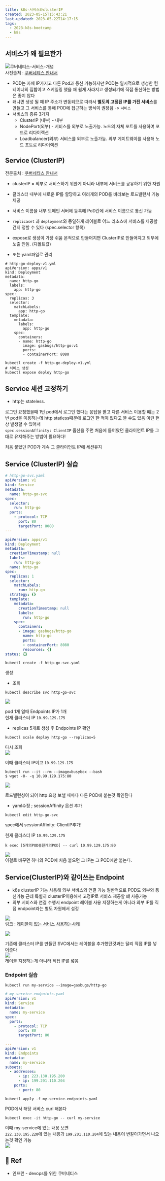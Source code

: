 ```yaml
---
title: k8s-서비스와clusterIP
created: 2023-05-15T15:43:21
last-updated: 2023-05-22T14:17:15
tags:
  - 2023-k8s-bootcamp
  - k8s
---
```


## 서비스가 왜 필요한가
![쿠버네티스-서비스-개념](https://i.imgur.com/u0RAVco.png)  
사진출처 : [쿠버네티스 안내서](https://subicura.com/k8s/guide/service.html#service-clusterip-%E1%84%86%E1%85%A1%E1%86%AB%E1%84%83%E1%85%B3%E1%86%AF%E1%84%80%E1%85%B5)

- POD는 자체 IP가지고 다른 Pod과 통신 가능하지만 POD는 일시적으로 생성한 컨테이너의 집합이고 스케일링 했을 때 쉽게 사라지고 생성되기에 직접 통신하는 방법은 좋지 않다
- 왜냐면 생성 될 때  IP 주소가 변동되므로 따라서 **별도의 고정된 IP를 가진 서비스**를 만들고 그 서비스를 통해  POD에 접근하는 방식이 권장됨 -> `서비스`
- 서비스의 종류 3가지
	- ClusterIP (내부) - 내부 
	- NodePort(외부) - 서비스를 외부로 노출가능. 노드의 자체 포트를 사용하여 포드로 리다이렉션
	- Loadbalancer(외부) 서비스를 외부로 노출가능. 외부 게이트웨이를 사용해 노드 포트로 리다이렉션


## Service (ClusterIP)

전문출처 : [쿠버네티스 안내서](https://subicura.com/k8s/guide/service.html#service-clusterip-%E1%84%86%E1%85%A1%E1%86%AB%E1%84%83%E1%85%B3%E1%86%AF%E1%84%80%E1%85%B5)

- clusterIP = 외부로 서비스하기 위한게 아니라 내부에 서비스를 공유하기 위한 자원
- 클러스터 내부에 새로운 IP를 할당하고 여러개의 POD를 바라보는 로드밸런서 기능 제공 
- 서비스 이름을 내부 도메인 서버에 등록해 PoD간에 서비스 이름으로 통신 가능
- `replicaset` 과 `deployment`와 동일하게 레이블로 어느 리소스에 서비스를 제공할건지 정할 수 있다 (spec.selector 항목)

- expose로 생성이 가장 쉬움 본적으로 만들어지면 ClusterIP로 만들어지고 외부에 노출 안됨. (디폴트값)

- 또는 yaml파일로 관리

```
# http-go-deploy-v1.yml
apiVersion: apps/v1
kind: Deployment
metadata:
  name: http-go
  labels:
    app: http-go
spec:
  replicas: 3
  selector:
    matchLabels:
      app: http-go
  template:
    metadata:
      labels:
        app: http-go
    spec:
      containers:
      - name: http-go
        image: gasbugs/http-go:v1
        ports:
        - containerPort: 8080
```

```
kubectl create -f http-go-deploy-v1.yml
# 서비스 생성
kubectl expose deploy http-go 
```


## Service 세션 고정하기

- http는 stateless. 

로그인 요청했을때 1번 pod에서 로그인 했다는 응답을 받고 다른 서비스 이용할 떄는 2번  pod을 이용하는데  http statless때문에 로그인 한 적이 없다고 뜰 수도 있음 이런 현상 발생할 수 있어서  
`spec.sessionAffinity: ClientIP`  옵션을 주면 처음에 들어왔던 클라이언트 IP를 그대로 유지해주는 방법이 필요하다!

처음 붙었던 POD가 계속 그 클라이언트 IP에 세션유지 

## Service (ClusterIP) 실습

```yaml
# http-go-svc.yaml
apiVersion: v1
kind: Service
metadata:
  name: http-go-svc
spec:
  selector:
    run: http-go
  ports:
    - protocol: TCP
      port: 80
      targetPort: 8080
---

apiVersion: apps/v1
kind: Deployment
metadata:
  creationTimestamp: null
  labels:
    run: http-go
  name: http-go
spec:
  replicas: 1
  selector:
    matchLabels:
      run: http-go
  strategy: {}
  template:
    metadata:
      creationTimestamp: null
      labels:
        run: http-go
    spec:
      containers:
      - image: gasbugs/http-go
        name: http-go
        ports:
        - containerPort: 8080
        resources: {}
status: {}      
```


```
kubectl create -f http-go-svc.yaml
```
생성

- 조회 
```
kubectl describe svc http-go-svc
```

![](https://i.imgur.com/hDh6VuQ.png)

pod 1개 일때 Endpoints IP가 1개  
현재 클러스터  IP `10.99.129.175` 

- replicas 5개로 생성 후 Endpoints IP 확인
```
kubectl scale deploy http-go --replicas=5
```

다시 조회  
![](https://i.imgur.com/JnYuHx3.png)

이때 클러스터 IP이고 `10.99.129.175`
```
kubectl run --it --rm --image=busybox --bash 
$ wget -O- -q 10.99.129.175:80
```

![](https://i.imgur.com/ehcCszO.png)

로드밸런싱이 되어 http 요청 보낼 때마다  다른 POD에 붙는것 확인된다 

- yaml수정 ; sessionAffinity 옵션 추가 
```
kubectl edit http-go-svc
```

spec에서 sessionAffinity: ClientIP추가! 


현재 클러스터  IP `10.99.129.175` 
```
k exec [5개의POD중한개의POD] -- curl 10.99.129.175:80
```
![](https://i.imgur.com/YGd0MGi.png)  
이걸로 바꾸면 하나의 POD에 처음 붙으면 그 IP는 그 POD에만 붙는다. 

## Service(ClusterIP)와 같이쓰는 Endpoint

- k8s clusterIP 기능 사용해 외부 서비스와 연결 가능 일반적으로 POD도 외부와 통신가능 근데 특별히 clusterIP이용해서 고정IP로 서비스 제공할 떄 사용가능
- 외부 서비스와 연결 수행시 endpoint 레이블 사용 지정하는게 아니라 외부 IP를 직접 endpoint라는 별도 자원에서 설정


![](https://i.imgur.com/hQwxgVJ.png)  
링크 : [레이블이 없는 서비스 사용하는사례](https://kubernetes.io/docs/concepts/services-networking/service/)


![](https://i.imgur.com/eegEvcb.png)

기존에 클러스터 IP를 만들던 SVC에서는 레이블을 추가했던것과는 달리 직접 IP를 넣어준다  
![](https://i.imgur.com/yO1IdG8.png)  
레이블 지정하는게 아니라 직접 IP를 넣음

### Endpoint 실습

```
kubectl run my-service --image=gasbugs/http-go 
```

```yaml 
# my-service-endpoints.yaml
apiVersion: v1
kind: Service
metadata:
  name: my-service
spec:
  ports:
    - protocol: TCP
      port: 80
      targetPort: 80

---
apiVersion: v1
kind: Endpoints
metadata:
  name: my-service
subsets:
  - addresses:
      - ip: 223.130.195.200
      - ip: 199.201.110.204
    ports:
      - port: 80
```

```
kubectl apply -f my-service-endpoints.yaml
```


POD에서 해당 서비스 curl 해본다 
```
kubectl exec -it http-go -- curl my-service
```

이때 my-service에 있는 내용 보면  
`222.130.195.220`에 있는 내용과 `199.201.110.204`에 있는 내용이 번갈아가면서 나오는것 확인 가능  
![](https://i.imgur.com/O7Ym9KB.png)






## 📑 Ref
- 인프런 - devops를 위한 쿠버네티스